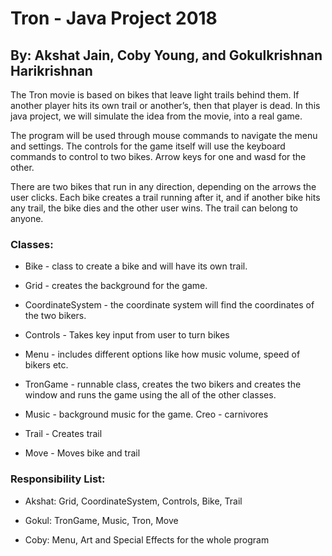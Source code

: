 # Tron - Java Project 2018
## By: Akshat Jain, Coby Young, and Gokulkrishnan Harikrishnan

The Tron movie is based on bikes that leave light trails behind them. If another player hits its own trail or another’s, then that player is dead. In this java project, we will simulate the idea from the movie, into a real game.

The program will be used through mouse commands to navigate the menu and settings. The controls for the game itself will use the keyboard commands to control to two bikes. Arrow keys for one and wasd for the other.

There are two bikes that run in any direction, depending on the arrows the user clicks. Each bike creates a trail running after it, and if another bike hits any trail, the bike dies and the other user wins. The trail can belong to anyone.
  
### Classes: 

- Bike - class to create a bike and will have its own trail.

- Grid - creates the background for the game.

- CoordinateSystem - the coordinate system will find the coordinates of the two bikers.

- Controls - Takes key input from user to turn bikes

- Menu - includes different options like how music volume, speed of bikers etc.

- TronGame - runnable class, creates the two bikers and creates the window and runs the game using the all of the other classes.

- Music - background music for the game. Creo - carnivores

- Trail - Creates trail

- Move - Moves bike and trail
	
### Responsibility List: 

- Akshat: Grid, CoordinateSystem, Controls, Bike, Trail

- Gokul: TronGame, Music, Tron, Move

- Coby: Menu, Art and Special Effects for the whole program
